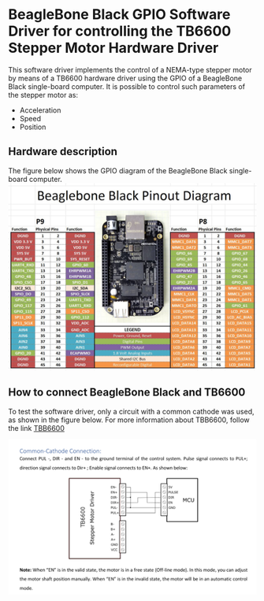 # BeagleBone Black GPIO Software Driver for controlling the TB6600 Stepper Motor Hardware Driver

This software driver implements the control of a NEMA-type stepper motor by means of a TB6600 hardware driver using the GPIO of a BeagleBone Black single-board computer.
It is possible to control such parameters of the stepper motor as:

- Acceleration
- Speed
- Position

## Hardware description

The figure below shows the GPIO diagram of the BeagleBone Black single-board computer.
![beaglebone_pinout](data/beaglebone-black-pinout.jpg)

## How to connect BeagleBone Black and TB6600

To test the software driver, only a circuit with a common cathode was used, as shown in the figure below. For more information about TBB6600, follow the link [TBB6600](doc/drayver-TB6600-manual.pdf)

![TBB6600_connection](data/TBB6600_connection.png)
